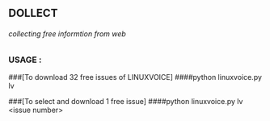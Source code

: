 ## DOLLECT

###### collecting free informtion from web

### USAGE :


###[To download 32 free issues of LINUXVOICE]
####python linuxvoice.py lv

###[To select and download  1 free  issue] 
####python linuxvoice.py lv \<issue number\>



